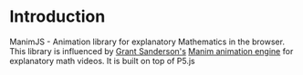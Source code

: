 # Introduction
ManimJS - Animation library for explanatory Mathematics in the browser. This library is influenced by [Grant Sanderson's](https://www.3blue1brown.com/about) [Manim animation engine](https://github.com/3b1b/manim) for explanatory math videos. It is built on top of P5.js

